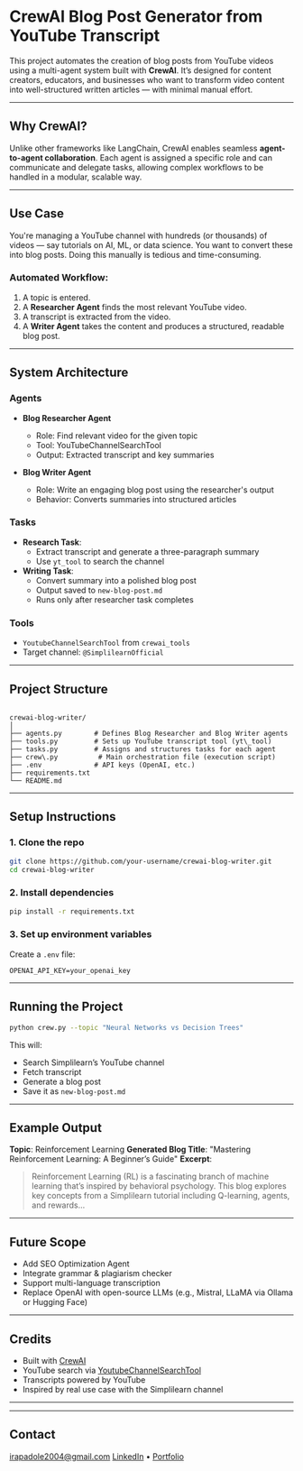 #  CrewAI Blog Post Generator from YouTube Transcript

This project automates the creation of blog posts from YouTube videos using a multi-agent system built with **CrewAI**. It’s designed for content creators, educators, and businesses who want to transform video content into well-structured written articles — with minimal manual effort.

---

##  Why CrewAI?

Unlike other frameworks like LangChain, CrewAI enables seamless **agent-to-agent collaboration**. Each agent is assigned a specific role and can communicate and delegate tasks, allowing complex workflows to be handled in a modular, scalable way.

---

##  Use Case

You're managing a YouTube channel with hundreds (or thousands) of videos — say tutorials on AI, ML, or data science. You want to convert these into blog posts. Doing this manually is tedious and time-consuming.

### Automated Workflow:

1. A topic is entered.
2. A **Researcher Agent** finds the most relevant YouTube video.
3. A transcript is extracted from the video.
4. A **Writer Agent** takes the content and produces a structured, readable blog post.

---

##  System Architecture

###  Agents

- **Blog Researcher Agent**
  - Role: Find relevant video for the given topic
  - Tool: YouTubeChannelSearchTool
  - Output: Extracted transcript and key summaries

- **Blog Writer Agent**
  - Role: Write an engaging blog post using the researcher's output
  - Behavior: Converts summaries into structured articles

###  Tasks

- **Research Task**: 
  - Extract transcript and generate a three-paragraph summary
  - Use `yt_tool` to search the channel
- **Writing Task**: 
  - Convert summary into a polished blog post
  - Output saved to `new-blog-post.md`
  - Runs only after researcher task completes

###  Tools

- `YoutubeChannelSearchTool` from `crewai_tools`
- Target channel: `@SimplilearnOfficial`

---

##  Project Structure

```

crewai-blog-writer/
│
├── agents.py        # Defines Blog Researcher and Blog Writer agents
├── tools.py         # Sets up YouTube transcript tool (yt\_tool)
├── tasks.py         # Assigns and structures tasks for each agent
├── crew\.py          # Main orchestration file (execution script)
├── .env             # API keys (OpenAI, etc.)
├── requirements.txt
└── README.md

````

---

##  Setup Instructions

### 1. Clone the repo

```bash
git clone https://github.com/your-username/crewai-blog-writer.git
cd crewai-blog-writer
````

### 2. Install dependencies

```bash
pip install -r requirements.txt
```

### 3. Set up environment variables

Create a `.env` file:

```env
OPENAI_API_KEY=your_openai_key
```

---

##  Running the Project

```bash
python crew.py --topic "Neural Networks vs Decision Trees"
```

This will:

* Search Simplilearn’s YouTube channel
* Fetch transcript
* Generate a blog post
* Save it as `new-blog-post.md`

---

##  Example Output

**Topic**: Reinforcement Learning
**Generated Blog Title**: "Mastering Reinforcement Learning: A Beginner’s Guide"
**Excerpt**:

> Reinforcement Learning (RL) is a fascinating branch of machine learning that’s inspired by behavioral psychology. This blog explores key concepts from a Simplilearn tutorial including Q-learning, agents, and rewards...

---

##  Future Scope

* Add SEO Optimization Agent
* Integrate grammar & plagiarism checker
* Support multi-language transcription
* Replace OpenAI with open-source LLMs (e.g., Mistral, LLaMA via Ollama or Hugging Face)

---

##  Credits

* Built with [CrewAI](https://github.com/joaomdmoura/crewAI)
* YouTube search via [YoutubeChannelSearchTool](https://pypi.org/project/crewai-tools/)
* Transcripts powered by YouTube
* Inspired by real use case with the Simplilearn channel

---

---

##  Contact

 [irapadole2004@gmail.com](mailto:irapadole2004@gmail.com)
 [LinkedIn](https://www.linkedin.com/in/ira-padole-3487062b4) • [Portfolio](https://irapadole.com)

```
